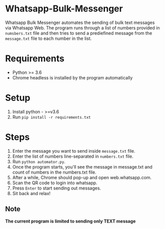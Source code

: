 # Whatsapp-Bulk-Messenger

Whatsapp Bulk Messenger automates the sending of bulk text messages via Whatsapp Web. The program runs through a list of numbers provided in `numsbers.txt` file and then tries to send a prediefined message from the `message.txt` file to each number in the list.



# Requirements

*  Python >= 3.6
*  Chrome headless is installed by the program automatically

# Setup

1. Install python - >=v3.6
2. Run `pip install -r requirements.txt`

# Steps

1. Enter the message you want to send inside `message.txt` file.
2. Enter the list of numbers line-separated in `numbers.txt` file.
3. Run `python automator.py`.
4. Once the program starts, you'll see the message in message.txt and count of numbers in the numbers.txt file.
5. After a while, Chrome should pop-up and open web.whatsapp.com.
6. Scan the QR code to login into whatsapp.
7. Press `Enter` to start sending out messages.
8. Sit back and relax!

## Note
 **The current program is limited to sending only TEXT message**